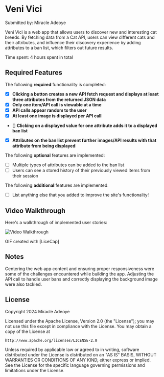 # Veni Vici

Submitted by: Miracle Adeoye

Veni Vici is a web app that allows users to discover new and interesting cat breeds. By fetching data from a Cat API, users can view different cats and their attributes, and influence their discovery experience by adding attributes to a ban list, which filters out future results.

Time spent: 4 hours spent in total

## Required Features

The following **required** functionality is completed:

- [x] **Clicking a button creates a new API fetch request and displays at least three attributes from the returned JSON data**
- [x] **Only one item/API call is viewable at a time**
- [x] **API calls appear random to the user**
- [x] **At least one image is displayed per API call**
- [] **Clicking on a displayed value for one attribute adds it to a displayed ban list**
- [x] **Attributes on the ban list prevent further images/API results with that attribute from being displayed**

The following **optional** features are implemented:

- [ ] Multiple types of attributes can be added to the ban list
- [ ] Users can see a stored history of their previously viewed items from their session

The following **additional** features are implemented:

* [ ] List anything else that you added to improve the site's functionality!

## Video Walkthrough

Here's a walkthrough of implemented user stories:

![Video Walkthrough](https://imgur.com/a/Uq6piL6.gif)

GIF created with [LiceCap]

## Notes

Centering the web app content and ensuring proper responsiveness were some of the challenges encountered while building the app. Adjusting the API call to handle user bans and correctly displaying the background image were also tackled.

## License

Copyright 2024 Miracle Adeoye

Licensed under the Apache License, Version 2.0 (the "License");
you may not use this file except in compliance with the License.
You may obtain a copy of the License at

    http://www.apache.org/licenses/LICENSE-2.0

Unless required by applicable law or agreed to in writing, software
distributed under the License is distributed on an "AS IS" BASIS,
WITHOUT WARRANTIES OR CONDITIONS OF ANY KIND, either express or implied.
See the License for the specific language governing permissions and
limitations under the License.
